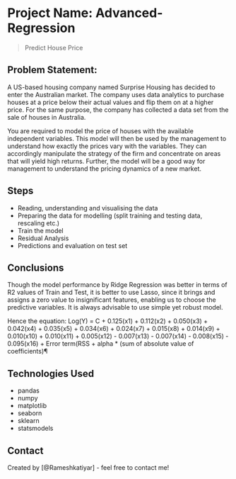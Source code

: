 # Project Name: Advanced-Regression
> Predict House Price


## Problem Statement:
A US-based housing company named Surprise Housing has decided to enter the Australian market. The company uses data analytics to purchase houses at a price below their actual values and flip them on at a higher price. For the same purpose, the company has collected a data set from the sale of houses in Australia.

You are required to model the price of houses with the available independent variables. This model will then be used by the management to understand how exactly the prices vary with the variables. They can accordingly manipulate the strategy of the firm and concentrate on areas that will yield high returns. Further, the model will be a good way for management to understand the pricing dynamics of a new market.


## Steps
- Reading, understanding and visualising the data
- Preparing the data for modelling (split training and testing data, rescaling etc.)
- Train the model
- Residual Analysis
- Predictions and evaluation on test set


## Conclusions
Though the model performance by Ridge Regression was better in terms of R2 values of Train and Test, it is better to use Lasso, since it brings and assigns a zero value to insignificant features, enabling us to choose the predictive variables.
It is always advisable to use simple yet robust model.

Hence the equation:
Log(Y) = C + 0.125(x1) + 0.112(x2) + 0.050(x3) + 0.042(x4) + 0.035(x5) + 0.034(x6) + 0.024(x7) + 0.015(x8) + 0.014(x9) + 0.010(x10) + 0.010(x11) + 0.005(x12) - 0.007(x13) - 0.007(x14) - 0.008(x15) - 0.095(x16) + Error term(RSS + alpha * (sum of absolute value of coefficients)¶


## Technologies Used
- pandas
- numpy
- matplotlib
- seaborn
- sklearn
- statsmodels


## Contact
Created by [@Rameshkatiyar] - feel free to contact me!
